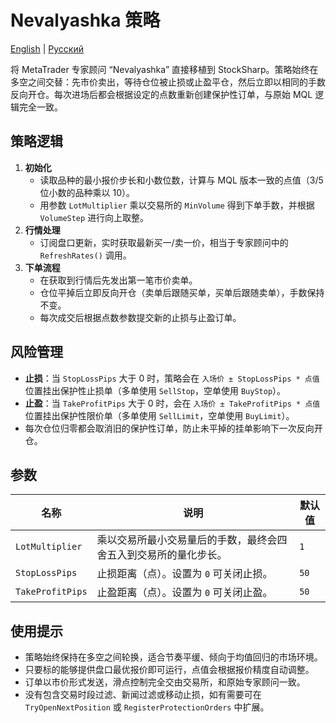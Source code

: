 # Nevalyashka 策略
[English](README.md) | [Русский](README_ru.md)

将 MetaTrader 专家顾问 “Nevalyashka” 直接移植到 StockSharp。策略始终在多空之间交替：先市价卖出，等待仓位被止损或止盈平仓，然后立即以相同的手数反向开仓。每次进场后都会根据设定的点数重新创建保护性订单，与原始 MQL 逻辑完全一致。

## 策略逻辑

1. **初始化**
   - 读取品种的最小报价步长和小数位数，计算与 MQL 版本一致的点值（3/5 位小数的品种乘以 10）。
   - 用参数 `LotMultiplier` 乘以交易所的 `MinVolume` 得到下单手数，并根据 `VolumeStep` 进行向上取整。
2. **行情处理**
   - 订阅盘口更新，实时获取最新买一/卖一价，相当于专家顾问中的 `RefreshRates()` 调用。
3. **下单流程**
   - 在获取到行情后先发出第一笔市价卖单。
   - 仓位平掉后立即反向开仓（卖单后跟随买单，买单后跟随卖单），手数保持不变。
   - 每次成交后根据点数参数提交新的止损与止盈订单。

## 风险管理

- **止损**：当 `StopLossPips` 大于 0 时，策略会在 `入场价 ± StopLossPips * 点值` 位置挂出保护性止损单（多单使用 `SellStop`，空单使用 `BuyStop`）。
- **止盈**：当 `TakeProfitPips` 大于 0 时，会在 `入场价 ± TakeProfitPips * 点值` 位置挂出保护性限价单（多单使用 `SellLimit`，空单使用 `BuyLimit`）。
- 每次仓位归零都会取消旧的保护性订单，防止未平掉的挂单影响下一次反向开仓。

## 参数

| 名称 | 说明 | 默认值 |
| ---- | ---- | ------ |
| `LotMultiplier` | 乘以交易所最小交易量后的手数，最终会四舍五入到交易所的量化步长。 | `1` |
| `StopLossPips` | 止损距离（点）。设置为 `0` 可关闭止损。 | `50` |
| `TakeProfitPips` | 止盈距离（点）。设置为 `0` 可关闭止盈。 | `50` |

## 使用提示

- 策略始终保持在多空之间轮换，适合节奏平缓、倾向于均值回归的市场环境。
- 只要标的能够提供盘口最优报价即可运行，点值会根据报价精度自动调整。
- 订单以市价形式发送，滑点控制完全交由交易所，和原始专家顾问一致。
- 没有包含交易时段过滤、新闻过滤或移动止损，如有需要可在 `TryOpenNextPosition` 或 `RegisterProtectionOrders` 中扩展。

